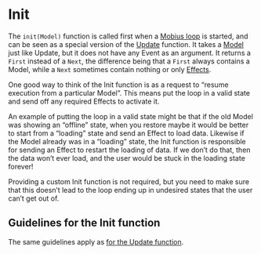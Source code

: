 # Init

The `init(Model)` function is called first when a [Mobius loop](./Mobius-Loop.md) is started, and
can be seen as a special version of the [Update](./Update.md) function. It takes
a [Model](./Model.md) just like Update, but it does not have any Event as an argument. It returns
a `First` instead of a `Next`, the difference being that a `First` always contains a Model, while
a `Next` sometimes contain nothing or only [Effects](./Effect.md).

One good way to think of the Init function is as a request to “resume execution from a particular
Model”. This means put the loop in a valid state and send off any required Effects to activate it.

An example of putting the loop in a valid state might be that if the old Model was showing an
“offline” state, when you restore maybe it would be better to start from a “loading” state and send
an Effect to load data. Likewise if the Model already was in a “loading” state, the Init function is
responsible for sending an Effect to restart the loading of data. If we don’t do that, then the data
won’t ever load, and the user would be stuck in the loading state forever!

Providing a custom Init function is not required, but you need to make sure that this doesn’t lead
to the loop ending up in undesired states that the user can’t get out of.

## Guidelines for the Init function

The same guidelines apply as [for the Update function](./Update.md).

